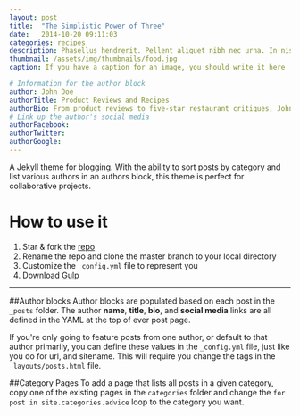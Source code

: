 ```yaml
---
layout: post
title:  "The Simplistic Power of Three"
date:   2014-10-20 09:11:03
categories: recipes
description: Phasellus hendrerit. Pellent aliquet nibh nec urna. In nis aliquet vel, dapibus id,mattis.
thumbnail: /assets/img/thumbnails/food.jpg
caption: If you have a caption for an image, you should write it here

# Information for the author block
author: John Doe
authorTitle: Product Reviews and Recipes
authorBio: From product reviews to five-star restaurant critiques, John Doe's curiosity lends itself well to nearly every topic.
# Link up the author's social media
authorFacebook:
authorTwitter:
authorGoogle:
---
```


A Jekyll theme for blogging. With the ability to sort posts by category and list various authors in an authors block, this theme is perfect for collaborative projects.

# How to use it
1. Star & fork the [repo][repo]
2. Rename the repo and clone the master branch to your local directory
3. Customize the `_config.yml` file to represent you
4. Download [Gulp][Gulp]

* * *
##Author blocks
Author blocks are populated based on each post in the `_posts` folder. The author **name**, **title**, **bio**, and **social media** links are all defined in the YAML at the top of ever post page.

If you're only going to feature posts from one author, or default to that author primarily, you can define these values in the `_config.yml` file, just like you do for url, and sitename. This will require you change the tags in the `_layouts/posts.html` file.

##Category Pages
To add a page that lists all posts in a given category, copy one of the existing pages in the `categories` folder and change the `for post in site.categories.advice` loop to the category you want.

[repo]: http://github.com/ninapetrop/Jekyll-Testing-Site
[Gulp]: https://github.com/gulpjs/gulp/blob/master/docs/getting-started.md

